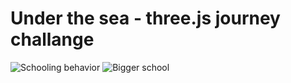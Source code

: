 # Under the sea - three.js journey challange

![Schooling behavior](./static/img/Capture8.PNG)
![Bigger school](./static/img/Capture9.PNG)

